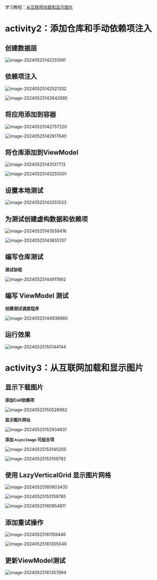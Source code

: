 学习教程：[从互联网加载和显示图片](https://developer.android.google.cn/courses/pathways/android-basics-compose-unit-5-pathway-2?hl=zh-cn)

# activity2：添加仓库和手动依赖项注入

## 创建数据层
![image-20240525142251091](https://s2.loli.net/2024/05/25/a1lN6dTk7YqpJCb.png)

## 依赖项注入

![image-20240525142521332](https://s2.loli.net/2024/05/25/ETUvZcOCyFsNaXm.png)

![image-20240525142642685](https://s2.loli.net/2024/05/25/SYfymcuklGCZAQU.png)

## 将应用添加到容器

![image-20240525142757220](https://s2.loli.net/2024/05/25/KTDZ16z9fHYw5nP.png)

![image-20240525142917640](https://s2.loli.net/2024/05/25/AUTuikdNbtVfDws.png)

## 将仓库添加到ViewModel

![image-20240525143137713](https://s2.loli.net/2024/05/25/THrCVMF8wzdkSGe.png)

![image-20240525143255001](https://s2.loli.net/2024/05/25/bvfLx1dF7oiSlKJ.png)

## 设置本地测试

![image-20240525143351533](https://s2.loli.net/2024/05/25/5h6MnXuKxZDSsRw.png)

## 为测试创建虚构数据和依赖项

![image-20240525143558416](https://s2.loli.net/2024/05/25/6j5UzALbFetWfcR.png)

![image-20240525143655137](https://s2.loli.net/2024/05/25/dFQ8jEwzmArxZOe.png)

## 编写仓库测试

**测试协程**

![image-20240525144911992](https://s2.loli.net/2024/05/25/FoZueUDYtRNG1Ek.png)

## 编写 ViewModel 测试

**创建测试调度程序**

![image-20240525144936660](https://s2.loli.net/2024/05/25/pjSxwgorAhlCe7F.png)

## 运行效果

![image-20240525150144144](https://s2.loli.net/2024/05/25/ZzAyocjqCTwBhv4.png)



# activity3：从互联网加载和显示图片

## 显示下载图片

**添加Coil依赖项**

![image-20240525150528962](https://s2.loli.net/2024/05/25/KH8FWluShwrTqQ7.png)

**显示图片网址**

![image-20240525152934931](https://s2.loli.net/2024/05/25/CqI1hVmyPnw4vcK.png)

**添加 `AsyncImage` 可组合项**

![image-20240525153145205](https://s2.loli.net/2024/05/25/uIqHmVSkAe5KdcE.png)

![image-20240525153159782](https://s2.loli.net/2024/05/25/6xyuE9U1trNCRkY.png)

## 使用 LazyVerticalGrid 显示图片网格

![image-20240525160603435](https://s2.loli.net/2024/05/25/YCAylsNKicWIpPv.png)

![image-20240525153159785](https://s2.loli.net/2024/05/25/I2qBzuDHQbTK9ld.png)

![image-20240525160954811](https://s2.loli.net/2024/05/25/6zWvytLo8fbH7hI.png)

## 添加重试操作

![image-20240525161159446](https://s2.loli.net/2024/05/25/LwsGScJElRQ3Dox.png)

![image-20240525161305046](https://s2.loli.net/2024/05/25/aLyOoRwqHIXnFZ8.png)

## 更新ViewModel测试

![image-20240525161357894](https://s2.loli.net/2024/05/25/yozl65YDEBWF13K.png)